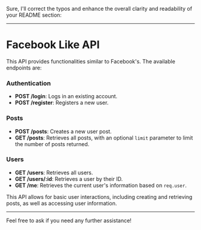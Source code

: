 Sure, I'll correct the typos and enhance the overall clarity and readability of your README section:

---

# Facebook Like API

This API provides functionalities similar to Facebook's. The available endpoints are:

### Authentication
- **POST /login**: Logs in an existing account.
- **POST /register**: Registers a new user.

### Posts
- **POST /posts**: Creates a new user post.
- **GET /posts**: Retrieves all posts, with an optional `limit` parameter to limit the number of posts returned.

### Users
- **GET /users**: Retrieves all users.
- **GET /users/:id**: Retrieves a user by their ID.
- **GET /me**: Retrieves the current user's information based on `req.user`.

This API allows for basic user interactions, including creating and retrieving posts, as well as accessing user information.

---

Feel free to ask if you need any further assistance!
